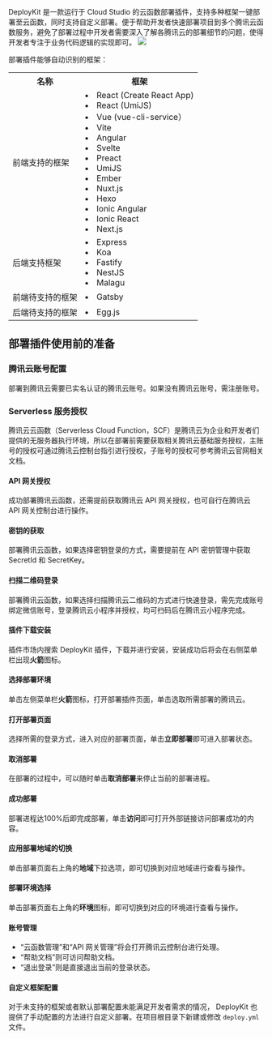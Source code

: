 DeployKit 是一款运行于 Cloud Studio 的云函数部署插件，支持多种框架一键部署至云函数，同时支持自定义部署。便于帮助开发者快速部署项目到多个腾讯云函数服务，避免了部署过程中开发者需要深入了解各腾讯云的部署细节的问题，使得开发者专注于业务代码逻辑的实现即可。
 ![](https://qcloudimg.tencent-cloud.cn/raw/2f88bb6f03d8f581179a3abdfc7d247d.png)

部署插件能够自动识别的框架：
<table style="width:600px">
   <tr>
      <th width="0px" style="text-align:center">名称</td>
      <th width="0px" style="text-align:center">框架</td>
   </tr>
   <tr>
      <td>前端支持的框架</td>
      <td> <li>React (Create React App)
			<li>React (UmiJS)
<li>Vue (vue-cli-service）
<li>Vite
<li>Angular
<li>Svelte
<li>Preact
<li>UmiJS
<li>Ember
<li>Nuxt.js
<li>Hexo
<li>Ionic Angular
<li>Ionic React
 <li>Next.js</td>
   </tr>
   <tr>
      <td>后端支持框架</td>
      <td> <li>Express
<li> Koa
 <li>Fastify
 <li>NestJS
 <li>Malagu</td>
   </tr>
   <tr>
      <td>前端待支持的框架</td>
      <td> 
  <li>Gatsby</td>
   </tr>
   <tr>
      <td>后端待支持的框架</td>
      <td>  <li>Egg.js</td>
   </tr>
</table>



## 部署插件使用前的准备
### 腾讯云账号配置
部署到腾讯云需要已实名认证的腾讯云账号。如果没有腾讯云账号，需注册账号。

### Serverless 服务授权
腾讯云云函数（Serverless Cloud Function，SCF）是腾讯云为企业和开发者们提供的无服务器执行环境，所以在部署前需要获取相关腾讯云基础服务授权，主账号的授权可通过腾讯云控制台指引进行授权，子账号的授权可参考腾讯云官网相关文档。

#### API 网关授权
成功部署腾讯云函数，还需提前获取腾讯云 API 网关授权，也可自行在腾讯云 API 网关控制台进行操作。

#### 密钥的获取
部署腾讯云函数，如果选择密钥登录的方式，需要提前在 API 密钥管理中获取 SecretId 和 SecretKey。

#### 扫描二维码登录
部署腾讯云函数，如果选择扫描腾讯云二维码的方式进行快速登录，需先完成账号绑定微信账号，登录腾讯云小程序并授权，均可扫码后在腾讯云小程序完成。

#### 插件下载安装
插件市场内搜索 DeployKit 插件，下载并进行安装，安装成功后将会在右侧菜单栏出现**火箭**图标。

#### 选择部署环境
单击左侧菜单栏**火箭**图标，打开部署插件页面，单击选取所需部署的腾讯云。

#### 打开部署页面
选择所需的登录方式，进入对应的部署页面，单击**立即部署**即可进入部署状态。

#### 取消部署
在部署的过程中，可以随时单击**取消部署**来停止当前的部署进程。

#### 成功部署
部署进程达100%后即完成部署，单击**访问**即可打开外部链接访问部署成功的内容。

#### 应用部署地域的切换
单击部署页面右上角的**地域**下拉选项，即可切换到对应地域进行查看与操作。

#### 部署环境选择
单击部署页面右上角的**环境**图标，即可切换到对应的环境进行查看与操作。

#### 账号管理
- “云函数管理”和“API 网关管理”将会打开腾讯云控制台进行处理。
- “帮助文档”则可访问帮助文档。
- “退出登录”则是直接退出当前的登录状态。


#### 自定义框架配置
对于未支持的框架或者默认部署配置未能满足开发者需求的情况， DeployKit 也提供了手动配置的方法进行自定义部署。在项目根目录下新建或修改 `deploy.yml` 文件。
